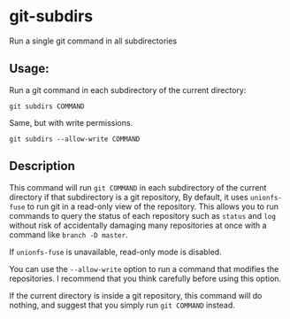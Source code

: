 # git-subdirs

Run a single git command in all subdirectories

## Usage:

Run a git command in each subdirectory of the current directory:

    git subdirs COMMAND

Same, but with write permissions.

    git subdirs --allow-write COMMAND

## Description

This command will run `git COMMAND` in each subdirectory of the
current directory if that subdirectory is a git repository, By
default, it uses `unionfs-fuse` to run git in a read-only view of the
repository. This allows you to run commands to query the status of
each repository such as `status` and `log` without risk of
accidentally damaging many repositories at once with a command like
`branch -D master`.

If `unionfs-fuse` is unavailable, read-only mode is disabled.

You can use the `--allow-write` option to run a command that modifies
the repositories. I recommend that you think carefully before using
this option.

If the current directory is inside a git repository, this command will
do nothing, and suggest that you simply run `git COMMAND` instead.
